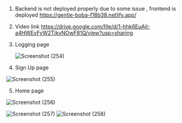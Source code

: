 1. Backend is not deployed properly due to some issue , frontend is deployed
   https://gentle-boba-f18b38.netlify.app/

2. Video link
    https://drive.google.com/file/d/1-hhk6EuAjI-a4HWEvFyW2TikvNOwF81Q/view?usp=sharing
   
3. Logging page

   ![Screenshot (254)](https://github.com/Kumarijaya123/admin_profile/assets/81750694/c4c62722-d5e9-4db1-8920-65a4443f213b)


4.  Sign Up page

   ![Screenshot (255)](https://github.com/Kumarijaya123/admin_profile/assets/81750694/2df0ff5f-e432-4df4-93a0-98b82808bda2)

5.  Home page

   ![Screenshot (256)](https://github.com/Kumarijaya123/admin_profile/assets/81750694/edd91295-d7b5-44af-903d-0c17b4fe8cc6)

![Screenshot (257)](https://github.com/Kumarijaya123/admin_profile/assets/81750694/c91f942c-6b86-45bc-b506-fcfee6d606cb)
![Screenshot (258)](https://github.com/Kumarijaya123/admin_profile/assets/81750694/9f8ed49c-7563-4770-8b37-88d11ca17699)
